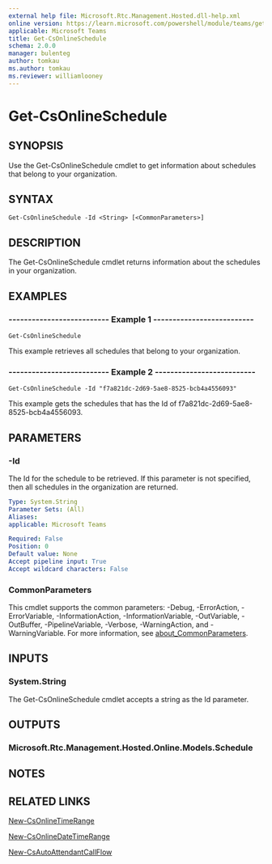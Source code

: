 ```yaml
---
external help file: Microsoft.Rtc.Management.Hosted.dll-help.xml
online version: https://learn.microsoft.com/powershell/module/teams/get-csonlineschedule
applicable: Microsoft Teams
title: Get-CsOnlineSchedule
schema: 2.0.0
manager: bulenteg
author: tomkau
ms.author: tomkau
ms.reviewer: williamlooney
---
```


# Get-CsOnlineSchedule

## SYNOPSIS
Use the Get-CsOnlineSchedule cmdlet to get information about schedules that belong to your organization.

## SYNTAX

```
Get-CsOnlineSchedule -Id <String> [<CommonParameters>]
```

## DESCRIPTION
The Get-CsOnlineSchedule cmdlet returns information about the schedules in your organization.

## EXAMPLES

### -------------------------- Example 1 --------------------------
```
Get-CsOnlineSchedule
```

This example retrieves all schedules that belong to your organization.

### -------------------------- Example 2 --------------------------
```
Get-CsOnlineSchedule -Id "f7a821dc-2d69-5ae8-8525-bcb4a4556093"
```

This example gets the schedules that has the Id of f7a821dc-2d69-5ae8-8525-bcb4a4556093.

## PARAMETERS

### -Id
The Id for the schedule to be retrieved. If this parameter is not specified, then all schedules in the organization are returned.

```yaml
Type: System.String
Parameter Sets: (All)
Aliases:
applicable: Microsoft Teams

Required: False
Position: 0
Default value: None
Accept pipeline input: True
Accept wildcard characters: False
```

### CommonParameters
This cmdlet supports the common parameters: -Debug, -ErrorAction, -ErrorVariable, -InformationAction, -InformationVariable, -OutVariable, -OutBuffer, -PipelineVariable, -Verbose, -WarningAction, and -WarningVariable. For more information, see [about_CommonParameters](https://go.microsoft.com/fwlink/?LinkID=113216).

## INPUTS

### System.String
The Get-CsOnlineSchedule cmdlet accepts a string as the Id parameter.

## OUTPUTS

### Microsoft.Rtc.Management.Hosted.Online.Models.Schedule

## NOTES

## RELATED LINKS

[New-CsOnlineTimeRange](https://learn.microsoft.com/powershell/module/teams/new-csonlinetimerange)

[New-CsOnlineDateTimeRange](https://learn.microsoft.com/powershell/module/teams/new-csonlinedatetimerange)

[New-CsAutoAttendantCallFlow](https://learn.microsoft.com/powershell/module/teams/new-csautoattendantcallflow)
